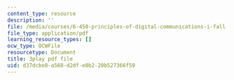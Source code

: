 ```yaml
---
content_type: resource
description: ''
file: /media/courses/6-450-principles-of-digital-communications-i-fall-2006/d37dcbe8a568d2dfe0b220b527366f59_rei6tud0Tsg.pdf
file_type: application/pdf
learning_resource_types: []
ocw_type: OCWFile
resourcetype: Document
title: 3play pdf file
uid: d37dcbe8-a568-d2df-e0b2-20b527366f59
---
```

